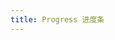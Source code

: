 ```yaml
---
title: Progress 进度条
---
```


<script>
  export default {
       data() {
      return {
        percentage: 10,
        colors: [
          {color: '#f56c6c', percentage: 20},
          {color: '#e6a23c', percentage: 40},
          {color: '#5cb87a', percentage: 60},
          {color: '#1989fa', percentage: 80},
          {color: '#6f7ad3', percentage: 100}
        ]
      };
    },
    methods: {
      format(percentage) {
        return percentage === 100 ? '满' : `${percentage}%`;
      },
       increase() {
        this.percentage += 10;
        if (this.percentage > 100) {
          this.percentage = 100;
        }
      },
      decrease() {
        this.percentage -= 10;
        if (this.percentage < 0) {
          this.percentage = 0;
        }
      }
    }
  };
</script>

<ml-progress :percentage="50"></ml-progress>
<ml-progress :percentage="100" :format="format"></ml-progress>
<ml-progress :percentage="100" status="success"></ml-progress>
<ml-progress :percentage="100" status="warning"></ml-progress>
<ml-progress :percentage="50" status="exception"></ml-progress>

<ml-progress :text-inside="true" :stroke-width="26" :percentage="70"></ml-progress>
<ml-progress :text-inside="true" :stroke-width="24" :percentage="100" status="success"></ml-progress>
<ml-progress :text-inside="true" :stroke-width="22" :percentage="80" status="warning"></ml-progress>
<ml-progress :text-inside="true" :stroke-width="20" :percentage="50" status="exception"></ml-progress>

<ml-progress type="circle" :percentage="0"></ml-progress>
<ml-progress type="circle" :percentage="25"></ml-progress>
<ml-progress type="circle" :percentage="100" status="success"></ml-progress>
<ml-progress type="circle" :percentage="70" status="warning"></ml-progress>
<ml-progress type="circle" :percentage="50" status="exception"></ml-progress>

<ml-progress type="dashboard" :percentage="percentage" :color="colors"></ml-progress>

<div>
  <ml-button-group>
    <ml-button icon="ml-icon-minus" @click="decrease"></ml-button>
    <ml-button icon="ml-icon-plus" @click="increase"></ml-button>
  </ml-button-group>
</div>

<style>
.ml-progress {
    margin: 5px 0;
}
</style>
